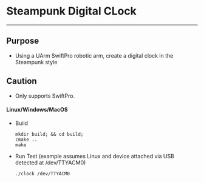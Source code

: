 # Steampunk Digital CLock
----------

## Purpose
- Using a UArm SwiftPro robotic arm, create a digital clock in the Steampunk style

## Caution
- Only supports SwiftPro.


#### Linux/Windows/MacOS 
- Build 
	```
	mkdir build; && cd build;
	cmake ..
	make
	```
- Run Test (example assumes Linux and device attached via USB detected at /dev/TTYACM0)
    ```
	./clock /dev/TTYACM0
	```
